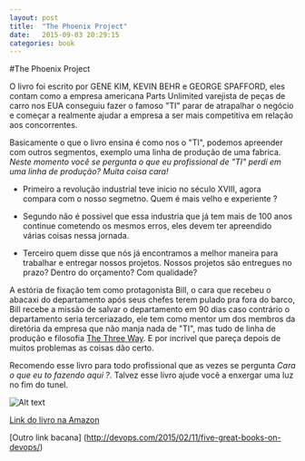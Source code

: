 ```yaml
---
layout: post
title:  "The Phoenix Project"
date:   2015-09-03 20:29:15
categories: book
---
```

#The Phoenix Project

O livro foi escrito por GENE KIM, KEVIN BEHR e GEORGE SPAFFORD, eles contam como a empresa americana Parts Unlimited varejista de peças de carro nos EUA conseguiu fazer o famoso "TI" parar de atrapalhar o negócio e começar a realmente ajudar a empresa a ser mais competitiva em relação aos concorrentes.

Basicamente o que o livro ensina é como nos o "TI", podemos apreender com outros segmentos, exemplo uma linha de produção de uma fabrica. *Neste momento você se pergunta o que eu profissional de "TI" perdi em uma linha de produção? Muita coisa cara!*

* Primeiro a revolução industrial teve inicio no século XVIII, agora compara com o nosso segmetno. Quem é mais velho e experiente ? 

* Segundo não é possivel que essa industria que já tem mais de 100 anos continue cometendo os mesmos erros, eles devem ter apreendido várias coisas nessa jornada.

* Terceiro quem disse que nós já encontramos a melhor maneira para trabalhar e entregar nossos projetos. Nossos projetos são entregues no prazo? Dentro do orçamento? Com qualidade?

A estória de fixação tem como protagonista Bill, o cara que recebeu o abacaxi do departamento após seus chefes terem pulado pra fora do barco, Bill recebe a missão de salvar o departamento em 90 dias caso contrário o departamento seria terceriazado, ele tem como mentor um dos membros da diretória da empresa que não manja nada de "TI", mas tudo de linha de produção e filosofia [The Three Way](http://itrevolution.com/the-three-ways-principles-underpinning-devops/). E por incrivel que pareça depois de muitos problemas as coisas dão certo. 

Recomendo esse livro para todo profissional que as vezes se pergunta *Cara o que eu to fazendo aqui ?*. Talvez esse livro ajude você a enxergar uma luz no fim do tunel.

![Alt text](http://itrevolution.com/wp-content/uploads/2012/04/The-Phoenix-Project-721.jpg "")

[Link do livro na Amazon](http://www.amazon.com/Phoenix-Project-DevOps-Helping-Business-ebook/dp/B00AZRBLHO/ref=sr_1_1?s=books&ie=UTF8&qid=1441324977&sr=1-1&keywords=the+phoenix+project&pebp=1441324978989&perid=019JEY76F57D9R6FH54K)

[Outro link bacana] (http://devops.com/2015/02/11/five-great-books-on-devops/)
